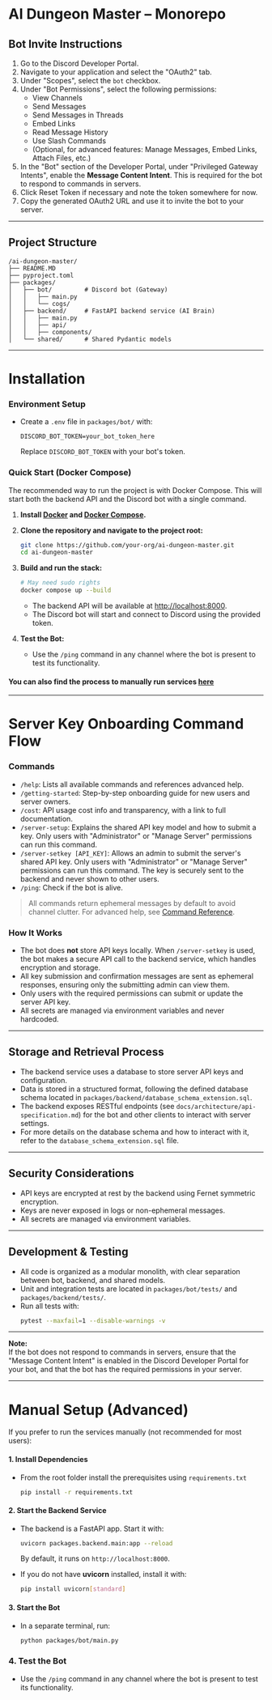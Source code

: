 # AI Dungeon Master – Monorepo

## Bot Invite Instructions
1. Go to the Discord Developer Portal.
2. Navigate to your application and select the "OAuth2" tab.
3. Under "Scopes", select the `bot` checkbox.
4. Under "Bot Permissions", select the following permissions:
   - View Channels
   - Send Messages
   - Send Messages in Threads
   - Embed Links
   - Read Message History
   - Use Slash Commands
   - (Optional, for advanced features: Manage Messages, Embed Links, Attach Files, etc.)
5. In the "Bot" section of the Developer Portal, under "Privileged Gateway Intents", enable the **Message Content Intent**. This is required for the bot to respond to commands in servers.
6. Click Reset Token if necessary and note the token somewhere for now.
7. Copy the generated OAuth2 URL and use it to invite the bot to your server.

---

## Project Structure

```
/ai-dungeon-master/
├── README.MD
├── pyproject.toml
├── packages/
│   ├── bot/         # Discord bot (Gateway)
│   │   ├── main.py
│   │   └── cogs/
│   ├── backend/     # FastAPI backend service (AI Brain)
│   │   ├── main.py
│   │   ├── api/
│   │   ├── components/
│   └── shared/      # Shared Pydantic models
```

---
# Installation

### Environment Setup

- Create a `.env` file in `packages/bot/` with:
  ```
  DISCORD_BOT_TOKEN=your_bot_token_here
  ```
  Replace `DISCORD_BOT_TOKEN` with your bot's token.

### Quick Start (Docker Compose)

The recommended way to run the project is with Docker Compose. This will start both the backend API and the Discord bot with a single command.

1. **Install [Docker](https://docs.docker.com/get-docker/) and [Docker Compose](https://docs.docker.com/compose/).**

2. **Clone the repository and navigate to the project root:**
   ```sh
   git clone https://github.com/your-org/ai-dungeon-master.git
   cd ai-dungeon-master
   ```

3. **Build and run the stack:**
   ```sh
   # May need sudo rights
   docker compose up --build
   ```
   - The backend API will be available at [http://localhost:8000](http://localhost:8000).
   - The Discord bot will start and connect to Discord using the provided token.

4. **Test the Bot:**
   - Use the `/ping` command in any channel where the bot is present to test its functionality.

#### You can also find the process to manually run services [here](#manual-setup-advanced)

---

# Server Key Onboarding Command Flow

### Commands
- `/help`: Lists all available commands and references advanced help.
- `/getting-started`: Step-by-step onboarding guide for new users and server owners.
- `/cost`: API usage cost info and transparency, with a link to full documentation.
- `/server-setup`: Explains the shared API key model and how to submit a key. Only users with "Administrator" or "Manage Server" permissions can run this command.
- `/server-setkey [API_KEY]`: Allows an admin to submit the server's shared API key. Only users with "Administrator" or "Manage Server" permissions can run this command. The key is securely sent to the backend and never shown to other users.
- `/ping`: Check if the bot is alive.

> All commands return ephemeral messages by default to avoid channel clutter.
> For advanced help, see [Command Reference](docs/commands.md).


### How It Works

- The bot does **not** store API keys locally. When `/server-setkey` is used, the bot makes a secure API call to the backend service, which handles encryption and storage.
- All key submission and confirmation messages are sent as ephemeral responses, ensuring only the submitting admin can view them.
- Only users with the required permissions can submit or update the server API key.
- All secrets are managed via environment variables and never hardcoded.

---

## Storage and Retrieval Process

- The backend service uses a database to store server API keys and configuration.
- Data is stored in a structured format, following the defined database schema located in `packages/backend/database_schema_extension.sql`.
- The backend exposes RESTful endpoints (see `docs/architecture/api-specification.md`) for the bot and other clients to interact with server settings.
- For more details on the database schema and how to interact with it, refer to the `database_schema_extension.sql` file.

---

## Security Considerations

- API keys are encrypted at rest by the backend using Fernet symmetric encryption.
- Keys are never exposed in logs or non-ephemeral messages.
- All secrets are managed via environment variables.

---

## Development & Testing

- All code is organized as a modular monolith, with clear separation between bot, backend, and shared models.
- Unit and integration tests are located in `packages/bot/tests/` and `packages/backend/tests/`.
- Run all tests with:
  ```bash
  pytest --maxfail=1 --disable-warnings -v
  ```

---

**Note:**  
If the bot does not respond to commands in servers, ensure that the "Message Content Intent" is enabled in the Discord Developer Portal for your bot, and that the bot has the required permissions in your server.

---

# Manual Setup (Advanced)

If you prefer to run the services manually (not recommended for most users):

#### 1. Install Dependencies

- From the root folder install the prerequisites using `requirements.txt`
  ```bash
  pip install -r requirements.txt
  ```

#### 2. Start the Backend Service

- The backend is a FastAPI app. Start it with:
  ```bash
  uvicorn packages.backend.main:app --reload
  ```
  By default, it runs on `http://localhost:8000`.

- If you do not have **uvicorn** installed, install it with:
  ```bash
  pip install uvicorn[standard]
  ```

#### 3. Start the Bot

- In a separate terminal, run:
  ```bash
  python packages/bot/main.py
  ```

### 4. Test the Bot

- Use the `/ping` command in any channel where the bot is present to test its functionality.